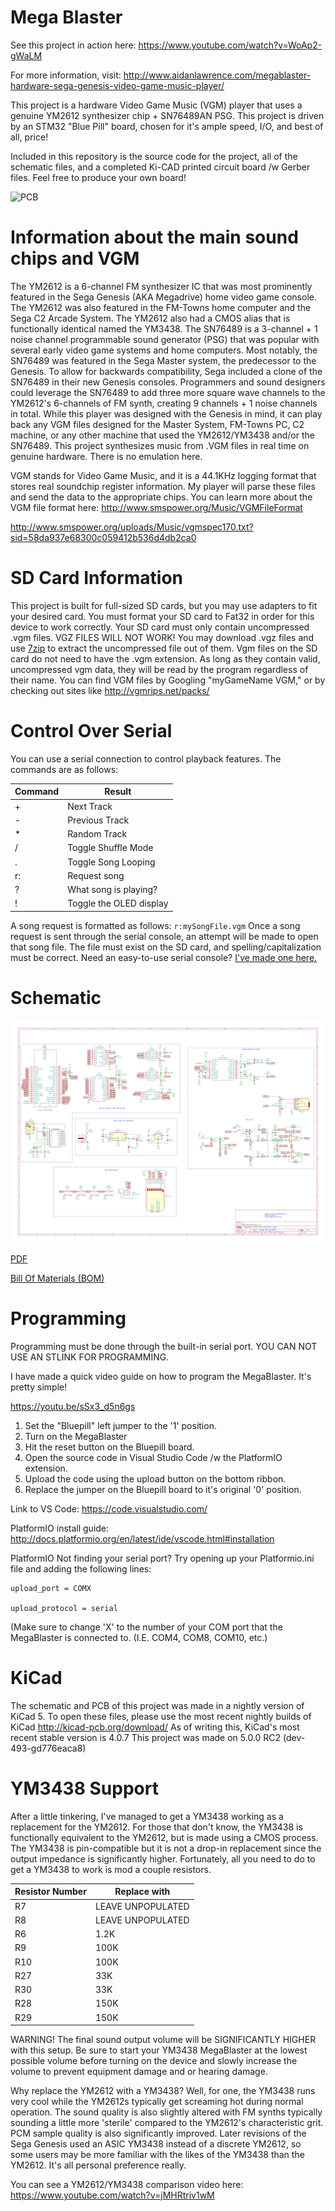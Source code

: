 # Mega Blaster

See this project in action here: https://www.youtube.com/watch?v=WoAp2-gWaLM

For more information, visit: http://www.aidanlawrence.com/megablaster-hardware-sega-genesis-video-game-music-player/

This project is a hardware Video Game Music (VGM) player that uses a genuine YM2612 synthesizer chip + SN76489AN PSG. 
This project is driven by an STM32 "Blue Pill" board, chosen for it's ample speed, I/O, and best of all, price!

Included in this repository is the source code for the project, all of the schematic files, and a completed 
Ki-CAD printed circuit board /w Gerber files. Feel free to produce your own board!

![PCB](http://www.aidanlawrence.com/wp-content/uploads/2018/05/Thumbnail-1024x576.jpg)

# Information about the main sound chips and VGM

The YM2612 is a 6-channel FM synthesizer IC that was most prominently featured in the Sega Genesis (AKA Megadrive) home video game console. The YM2612 was also featured in the FM-Towns home computer and the Sega C2 Arcade System.
The YM2612 also had a CMOS alias that is functionally identical named the YM3438.
The SN76489 is a 3-channel + 1 noise channel programmable sound generator (PSG) that was popular with several early video game systems and home computers.
Most notably, the SN76489 was featured in the Sega Master system, the predecessor to the Genesis. To allow for backwards compatibility, Sega included a clone of the SN76489 in their new Genesis consoles.
Programmers and sound designers could leverage the SN76489 to add three more square wave channels to the YM2612's 6-channels of FM synth, creating 9 channels + 1 noise channels in total.
While this player was designed with the Genesis in mind, it can play back any VGM files designed for the Master System, FM-Towns PC, C2 machine, or any other machine that used the YM2612/YM3438 and/or the SN76489.
This project synthesizes music from .VGM files in real time on genuine hardware. There is no emulation here.

VGM stands for Video Game Music, and it is a 44.1KHz logging format that stores real soundchip register information. My player will parse these files and send the data to the appropriate chips. You can learn more about the VGM file format here: http://www.smspower.org/Music/VGMFileFormat

http://www.smspower.org/uploads/Music/vgmspec170.txt?sid=58da937e68300c059412b536d4db2ca0

# SD Card Information
This project is built for full-sized SD cards, but you may use adapters to fit your desired card. You must format your SD card to Fat32 in order for this device to work correctly. Your SD card must only contain uncompressed .vgm files. VGZ FILES WILL NOT WORK! You may download .vgz files and use [7zip](http://www.7-zip.org/download.html) to extract the uncompressed file out of them. Vgm files on the SD card do not need to have the .vgm extension. As long as they contain valid, uncompressed vgm data, they will be read by the program regardless of their name.
You can find VGM files by Googling "myGameName VGM," or by checking out sites like http://vgmrips.net/packs/

# Control Over Serial
You can use a serial connection to control playback features. The commands are as follows:

Command | Result
------------ | -------------
\+ | Next Track
\- | Previous Track
\* | Random Track
\/ | Toggle Shuffle Mode
\. | Toggle Song Looping
r: | Request song
? | What song is playing?
\! | Toggle the OLED display

A song request is formatted as follows: ```r:mySongFile.vgm```
Once a song request is sent through the serial console, an attempt will be made to open that song file. The file must exist on the SD card, and spelling/capitalization must be correct.
Need an easy-to-use serial console? [I've made one here.](https://github.com/AidanHockey5/OpenArduinoSerialConsole)

# Schematic
![Schematic](https://raw.githubusercontent.com/AidanHockey5/STM32_VGM_Player_YM2612_SN76489/master/Schematics/STM32_MegaBlaster/STM32_MegaBlaster.png)

[PDF](https://github.com/AidanHockey5/STM32_VGM_Player_YM2612_SN76489/raw/master/Schematics/STM32_MegaBlaster/STM32_MegaBlaster.pdf)

[Bill Of Materials (BOM)](https://github.com/AidanHockey5/STM32_VGM_Player_YM2612_SN76489/tree/master/Schematics/STM32_MegaBlaster/BOM)

# Programming

Programming must be done through the built-in serial port. YOU CAN NOT USE AN STLINK FOR PROGRAMMING.

I have made a quick video guide on how to program the MegaBlaster. It's pretty simple!

https://youtu.be/sSx3_d5n6gs

1) Set the "Bluepill" left jumper to the '1' position.
2) Turn on the MegaBlaster
3) Hit the reset button on the Bluepill board.
4) Open the source code in Visual Studio Code /w the PlatformIO extension.
5) Upload the code using the upload button on the bottom ribbon.
6) Replace the jumper on the Bluepill board to it's original '0' position.

Link to VS Code: https://code.visualstudio.com/

PlatformIO install guide: http://docs.platformio.org/en/latest/ide/vscode.html#installation 

PlatformIO Not finding your serial port? Try opening up your Platformio.ini file and adding the following lines:
```
upload_port = COMX

upload_protocol = serial
```

(Make sure to change 'X' to the number of your COM port that the MegaBlaster is connected to. (I.E. COM4, COM8, COM10, etc.)

# KiCad
The schematic and PCB of this project was made in a nightly version of KiCad 5. To open these files, please use the most recent nightly builds of KiCad http://kicad-pcb.org/download/
As of writing this, KiCad's most recent stable version is 4.0.7
This project was made on 5.0.0 RC2 (dev-493-gd776eaca8)

# YM3438 Support
After a little tinkering, I've managed to get a YM3438 working as a replacement for the YM2612. For those that don't know, the YM3438 is functionally equivalent to the YM2612, but is made using a CMOS process. The YM3438 is pin-compatible but it is not a drop-in replacement since the output impedance is significantly higher. Fortunately, all you need to do to get a YM3438 to work is mod a couple resistors.


Resistor Number | Replace with
------------ | -------------
R7 | LEAVE UNPOPULATED
R8 | LEAVE UNPOPULATED
R6 | 1.2K
R9 | 100K
R10 | 100K
R27 | 33K
R30 | 33K
R28 | 150K
R29 | 150K


WARNING! The final sound output volume will be SIGNIFICANTLY HIGHER with this setup. Be sure to start your YM3438 MegaBlaster at the lowest possible volume before turning on the device and slowly increase the volume to prevent equipment damage and or hearing damage.

Why replace the YM2612 with a YM3438? Well, for one, the YM3438 runs very cool while the YM2612s typically get screaming hot during normal operation. The sound quality is also slightly altered with FM synths typically sounding a little more 'sterile' compared to the YM2612's characteristic grit. PCM sample quality is also significantly improved. Later revisions of the Sega Genesis used an ASIC YM3438 instead of a discrete YM2612, so some users may be more familiar with the likes of the YM3438 than the YM2612. It's all personal preference really.

You can see a YM2612/YM3438 comparison video here: https://www.youtube.com/watch?v=jMHRtriv1wM
